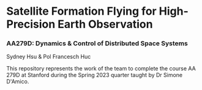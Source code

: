 # Satellite Formation Flying for High-Precision Earth Observation
###  AA279D: Dynamics &amp; Control of Distributed Space Systems
Sydney Hsu & Pol Francesch Huc

This repository represents the work of the team to complete the course AA 279D at Stanford during the Spring 2023 quarter taught by Dr Simone D'Amico. 
